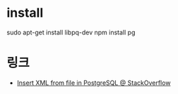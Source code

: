 # install
sudo apt-get install libpq-dev
npm install pg


# 링크

- [Insert XML from file in PostgreSQL @ StackOverflow](http://stackoverflow.com/questions/15611304/insert-xml-from-file-in-postgresql)
